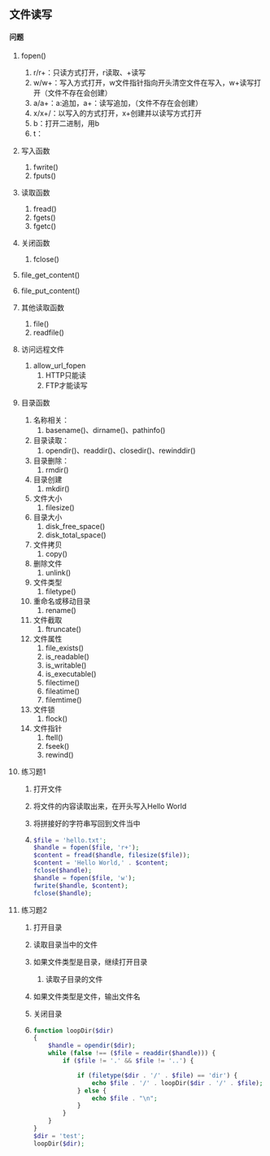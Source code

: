 ## 文件读写

#### 问题

1. fopen()

   1. r/r+：只读方式打开，r读取、+读写
   2. w/w+：写入方式打开，w文件指针指向开头清空文件在写入，w+读写打开（文件不存在会创建）
   3. a/a+：a:追加，a+：读写追加，（文件不存在会创建）
   4. x/x+/：以写入的方式打开，x+创建并以读写方式打开
   5. b：打开二进制，用b
   6. t：

2. 写入函数

   1. fwrite()
   2. fputs()

3. 读取函数

   1. fread()
   2. fgets()
   3. fgetc()

4. 关闭函数

   1. fclose()

5. file_get_content()

6. file_put_content()

7. 其他读取函数

   1. file()
   2. readfile()

8. 访问远程文件

   1. allow_url_fopen
      1. HTTP只能读
      2. FTP才能读写

9. 目录函数

   1. 名称相关：
      1. basename()、dirname()、pathinfo()
   2. 目录读取：
      1. opendir()、readdir()、closedir()、rewinddir()
   3. 目录删除：
      1. rmdir()
   4. 目录创建
      1. mkdir()
   5. 文件大小
      1. filesize()
   6. 目录大小
      1. disk_free_space()
      2. disk_total_space()
   7. 文件拷贝
      1. copy()
   8. 删除文件
      1. unlink()
   9. 文件类型
      1. filetype()
   10. 重命名或移动目录
       1. rename()
   11. 文件截取
       1. ftruncate()
   12. 文件属性
       1. file_exists()
       2. is_readable()
       3. is_writable()
       4. is_executable()
       5. filectime()
       6. fileatime()
       7. filemtime()
   13. 文件锁
       1. flock()
   14. 文件指针
       1. ftell()
       2. fseek()
       3. rewind()

10. 练习题1

    1. 打开文件

    2. 将文件的内容读取出来，在开头写入Hello World

    3. 将拼接好的字符串写回到文件当中

    4. ```php
       $file = 'hello.txt';
       $handle = fopen($file, 'r+');
       $content = fread($handle, filesize($file));
       $content = 'Hello World,' . $content;
       fclose($handle);
       $handle = fopen($file, 'w');
       fwrite($handle, $content);
       fclose($handle);
       ```

11. 练习题2

    1. 打开目录

    2. 读取目录当中的文件

    3. 如果文件类型是目录，继续打开目录

       1. 读取子目录的文件

    4. 如果文件类型是文件，输出文件名

    5. 关闭目录

    6. ```php
       function loopDir($dir)
       {
           $handle = opendir($dir);
           while (false !== ($file = readdir($handle))) {
               if ($file != '.' && $file != '..') {
       
                   if (filetype($dir . '/' . $file) == 'dir') {
                       echo $file . '/' . loopDir($dir . '/' . $file);
                   } else {
                       echo $file . "\n";
                   }
               }
           }
       }
       $dir = 'test';
       loopDir($dir);
       ```

       
